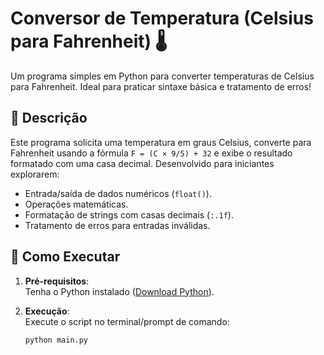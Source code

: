# Conversor de Temperatura (Celsius para Fahrenheit) 🌡️

Um programa simples em Python para converter temperaturas de Celsius para Fahrenheit. Ideal para praticar sintaxe básica e tratamento de erros!

## 📝 Descrição

Este programa solicita uma temperatura em graus Celsius, converte para Fahrenheit usando a fórmula `F = (C × 9/5) + 32` e exibe o resultado formatado com uma casa decimal. Desenvolvido para iniciantes explorarem:
- Entrada/saída de dados numéricos (`float()`).
- Operações matemáticas.
- Formatação de strings com casas decimais (`:.1f`).
- Tratamento de erros para entradas inválidas.

## 🚀 Como Executar

1. **Pré-requisitos**:  
   Tenha o Python instalado ([Download Python](https://www.python.org/downloads/)).

2. **Execução**:  
   Execute o script no terminal/prompt de comando:
   ```bash
   python main.py
